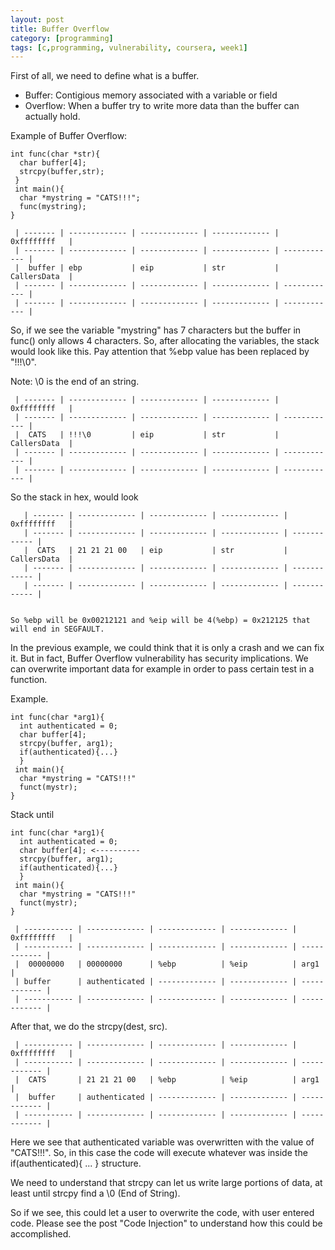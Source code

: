 ```yaml
---
layout: post
title: Buffer Overflow
category: [programming]
tags: [c,programming, vulnerability, coursera, week1]
---
```


First of all, we need to define what is a buffer. 

- Buffer: Contigious memory associated with a variable or field
- Overflow: When a buffer try to write more data than the buffer can actually hold. 

Example of Buffer Overflow: 

```
int func(char *str){
  char buffer[4];
  strcpy(buffer,str);
 }
 int main(){
  char *mystring = "CATS!!!";
  func(mystring);
}
```

           
     | ------- | ------------- | ------------- | ------------- | 0xffffffff   |
     | ------- | ------------- | ------------- | ------------- | ------------ |
     |  buffer | ebp           | eip           | str           | CallersData  |     
     | ------- | ------------- | ------------- | ------------- | ------------ |
     | ------- | ------------- | ------------- | ------------- | ------------ |

So, if we see the variable "mystring" has 7 characters but the buffer in func() only allows 4 characters. So, after allocating 
the variables, the stack would look like this. Pay attention that %ebp value has been replaced by "!!!\0". 

Note: \0 is the end of an string. 

     | ------- | ------------- | ------------- | ------------- | 0xffffffff   |
     | ------- | ------------- | ------------- | ------------- | ------------ |
     |  CATS   | !!!\0         | eip           | str           | CallersData  |     
     | ------- | ------------- | ------------- | ------------- | ------------ |
     | ------- | ------------- | ------------- | ------------- | ------------ |


So the stack in hex, would look 


       | ------- | ------------- | ------------- | ------------- | 0xffffffff   |
       | ------- | ------------- | ------------- | ------------- | ------------ |
       |  CATS   | 21 21 21 00   | eip           | str           | CallersData  |     
       | ------- | ------------- | ------------- | ------------- | ------------ |
       | ------- | ------------- | ------------- | ------------- | ------------ |
     
     
    So %ebp will be 0x00212121 and %eip will be 4(%ebp) = 0x212125 that will end in SEGFAULT. 

In the previous example, we could think that it is only a crash and we can fix it. But in fact, Buffer Overflow vulnerability 
has security implications. We can overwrite important data for example in order to pass certain test in a function. 


Example. 


```
int func(char *arg1){
  int authenticated = 0;
  char buffer[4];
  strcpy(buffer, arg1);
  if(authenticated){...}
  }
 int main(){
  char *mystring = "CATS!!!"
  funct(mystr);
}
```

Stack until 

```
int func(char *arg1){
  int authenticated = 0;
  char buffer[4]; <----------
  strcpy(buffer, arg1);
  if(authenticated){...}
  }
 int main(){
  char *mystring = "CATS!!!"
  funct(mystr);
}
```

     | ----------- | ------------- | ------------- | ------------- | 0xffffffff   |
     | ----------- | ------------- | ------------- | ------------- | ------------ |
     |  00000000   | 00000000      | %ebp          | %eip          | arg1         |     
     | buffer      | authenticated | ------------- | ------------- | ------------ |
     | ----------- | ------------- | ------------- | ------------- | ------------ |


After that, we do the strcpy(dest, src). 

     | ----------- | ------------- | ------------- | ------------- | 0xffffffff   |
     | ----------- | ------------- | ------------- | ------------- | ------------ |
     |  CATS       | 21 21 21 00   | %ebp          | %eip          | arg1         |     
     |  buffer     | authenticated | ------------- | ------------- | ------------ |
     | ----------- | ------------- | ------------- | ------------- | ------------ |
     
Here we see that authenticated variable was overwritten with the value of "CATS!!!". So, in this case the code will execute 
whatever was inside the if(authenticated){ ... } structure. 


We need to understand that strcpy can let us write large portions of data, at least until strcpy find a \0 (End of String). 

So if we see, this could let a user to overwrite the code, with user entered code. Please see the post "Code Injection" to understand how this could be accomplished. 
     
